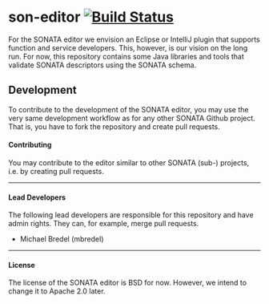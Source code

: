 # son-editor [![Build Status](http://jenkins.sonata-nfv.eu/buildStatus/icon?job=son-editor)](http://jenkins.sonata-nfv.eu/job/son-editor/)

For the SONATA editor we envision an Eclipse or IntelliJ plugin that supports function and service developers. This, however, is our vision on the long run. For now, this repository contains some Java libraries and tools that validate SONATA descriptors using the SONATA schema.

## Development

To contribute to the development of the SONATA editor, you may use the very same development workflow as for any other SONATA Github project. That is, you have to fork the repository and create pull requests.

#### Contributing

You may contribute to the editor similar to other SONATA (sub-) projects, i.e. by creating pull requests.

---
#### Lead Developers

The following lead developers are responsible for this repository and have admin rights. They can, for example, merge pull requests.

- Michael Bredel (mbredel)

---
#### License

The license of the SONATA editor is BSD for now. However, we intend to change it to Apache 2.0 later.
